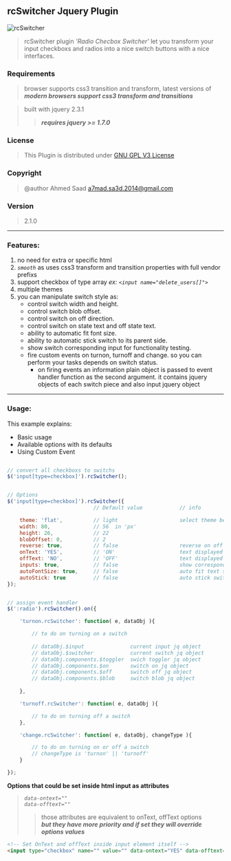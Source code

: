 ## rcSwitcher Jquery Plugin

![rcSwitcher](http://i707.photobucket.com/albums/ww71/ashekfadl/Screen%20Shot%202015-04-26%20at%208.30.33%20PM.png)


>rcSwitcher plugin *'Radio Checbox Switcher'* let you transform your input checkboxs and radios into a nice switch buttons with a nice interfaces.
	

### Requirements
>browser supports css3 transition and transform, latest versions of *__modern browsers support css3 transform and transitions__*

>built with jquery 2.3.1
>>*__requires  jquery >= 1.7.0__*


### License

>This Plugin is distributed under [GNU GPL V3 License](http://choosealicense.com/licenses/gpl-3.0/)


### Copyright
>@author	Ahmed Saad <a7mad.sa3d.2014@gmail.com>

### Version
> 2.1.0


----

### Features:


1. no need for extra or specific html
2. _`smooth`_ as uses css3 transform and transition properties with full vendor prefixs
3. support checkbox of type array _ex: `<input name="delete_users[]">`_
4. multiple themes
5. you can manipulate switch style as:
   * control switch width and height.
   * control switch blob offset.
   * control switch on off direction.
   * control switch on state text and off state text.
   * ability to automatic fit font size.
   * ability to automatic stick switch to its parent side.
   * show switch corresponding input for functionality testing.
   * fire custom events on turnon, turnoff and change. so you can perform your tasks depends on switch status.
   		* on firing events an information plain object is passed to event handler function as the second argument. it contains jquery objects of each switch piece and also input jquery object 
   
    
---
### Usage:

This example explains:
 * Basic usage
 * Available options with its defaults
 * Using Custom Event

```javascript

// convert all checkboxs to switchs
$('input[type=checkbox]').rcSwitcher();


// Options
$('input[type=checkbox]').rcSwitcher({
							// Default value			// info

	theme: 'flat', 			// light					select theme between 'flat, light, dark, modern'	
	width: 80, 				// 56  in 'px'			
	height: 26, 			// 22
	blobOffset: 0,			// 2
	reverse: true,			// false					reverse on off order
	onText: 'YES',			// 'ON'						text displayed on ON state
	offText: 'NO',			// 'OFF'					text displayed on OFF state
	inputs: true,			// false					show corresponding  inputs
	autoFontSize: true,		// false					auto fit text size with respect to switch height
    autoStick: true			// false					auto stick switch to its parent side
});


// assign event handler
$(':radio').rcSwitcher().on({

	'turnon.rcSwitcher': function( e, dataObj ){

		// to do on turning on a switch
        
        // dataObj.$input  				current input jq object
        // dataObj.$switcher			current switch jq object
        // dataObj.components.$toggler	swich toggler jq object
        // dataObj.components.$on		switch on jq object
        // dataObj.components.$off		switch off jq object
        // dataObj.components.$blob		switch blob jq object
        
	},

	'turnoff.rcSwitcher': function( e, dataObj ){

		// to do on turning off a switch
	},

	'change.rcSwitcher': function( e, dataObj, changeType ){

		// to do on turning on or off a switch
        // changeType is 'turnon' || 'turnoff'
	}

});

```

__Options that could be set inside html input as attributes__

>_`data-ontext=""`_		
>_`data-offtext=""`_	
>>those attributes are equivalent to onText, offText options	
>>__*but they have more priority and if set they will override options values*__

```html
<!-- Set OnText and offText inside input element itself -->
<input type="checkbox" name="" value="" data-ontext="YES" data-offtext="NO" />

```